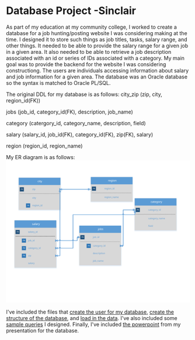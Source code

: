 # Database Project -Sinclair
As part of my education at my community college, I worked to create a database for a job hunting/posting website I was considering making at the time. I designed it to store such things as job titles, tasks, salary range, and other things. It needed to be able to provide the salary range for a given job in a given area. It also needed to be able to retrieve a job description associated with an id or series of IDs associated with a category. My main goal was to provide the backend for the website I was considering constructiong. The users are individuals accessing information about salary and job information for a given area. The database was an Oracle database so the syntax is matched to Oracle PL/SQL.

The original DDL for my database is as follows:
city_zip (zip, city, region_id(FK))

jobs (job_id, category_id(FK), description, job_name)

category (catergory_id, category_name, description, field)

salary (salary_id, job_id(FK), category_id(FK), zip(FK), salary)

region (region_id, region_name)

My ER diagram is as follows:
![ER Diagram](https://github.com/kyleashburn/Database-Project---Sinclair/blob/main/CIS%202268%20DB%20Project%20Schema.svg)

I've included the files that [create the user for my database](https://github.com/kyleashburn/Database-Project---Sinclair/blob/main/create_ka.sql), [create the structure of the database](https://github.com/kyleashburn/Database-Project---Sinclair/blob/main/CreationKA.sql), and [load in the data](https://github.com/kyleashburn/Database-Project---Sinclair/blob/main/load.sql). I've also included some [sample queries](https://github.com/kyleashburn/Database-Project---Sinclair/blob/main/queries.sql) I designed. Finally, I've included [the powerpoint](https://github.com/kyleashburn/Database-Project---Sinclair/blob/main/Final%20Presentation.pptx) from my presentation for the database.   


